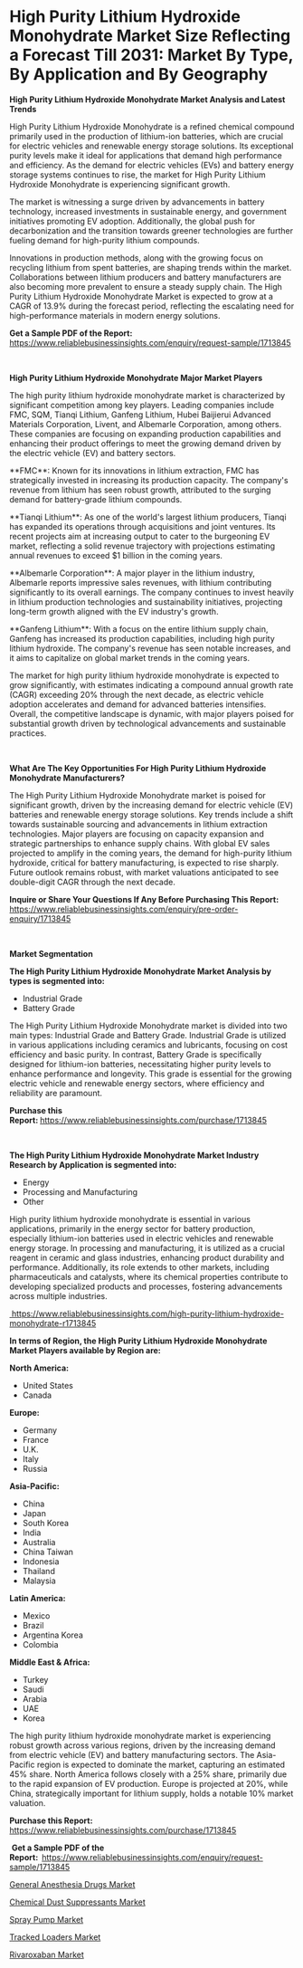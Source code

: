 <p><h1>High Purity Lithium Hydroxide Monohydrate Market Size Reflecting a Forecast Till 2031: Market By Type, By Application and By Geography</h1></p><p><strong>High Purity Lithium Hydroxide Monohydrate Market Analysis and Latest Trends</strong></p>
<p><p>High Purity Lithium Hydroxide Monohydrate is a refined chemical compound primarily used in the production of lithium-ion batteries, which are crucial for electric vehicles and renewable energy storage solutions. Its exceptional purity levels make it ideal for applications that demand high performance and efficiency. As the demand for electric vehicles (EVs) and battery energy storage systems continues to rise, the market for High Purity Lithium Hydroxide Monohydrate is experiencing significant growth.</p><p>The market is witnessing a surge driven by advancements in battery technology, increased investments in sustainable energy, and government initiatives promoting EV adoption. Additionally, the global push for decarbonization and the transition towards greener technologies are further fueling demand for high-purity lithium compounds. </p><p>Innovations in production methods, along with the growing focus on recycling lithium from spent batteries, are shaping trends within the market. Collaborations between lithium producers and battery manufacturers are also becoming more prevalent to ensure a steady supply chain. The High Purity Lithium Hydroxide Monohydrate Market is expected to grow at a CAGR of 13.9% during the forecast period, reflecting the escalating need for high-performance materials in modern energy solutions.</p></p>
<p><strong>Get a Sample PDF of the Report:&nbsp;</strong> <a href="https://www.reliablebusinessinsights.com/enquiry/request-sample/1713845?utm_campaign=1721&utm_medium=2&utm_source=Github&utm_content=ia&utm_term=22102024&utm_id=high-purity-lithium-hydroxide-monohydrate">https://www.reliablebusinessinsights.com/enquiry/request-sample/1713845</a></p>
<p>&nbsp;</p>
<p><strong>High Purity Lithium Hydroxide Monohydrate Major Market Players</strong></p>
<p><p>The high purity lithium hydroxide monohydrate market is characterized by significant competition among key players. Leading companies include FMC, SQM, Tianqi Lithium, Ganfeng Lithium, Hubei Baijierui Advanced Materials Corporation, Livent, and Albemarle Corporation, among others. These companies are focusing on expanding production capabilities and enhancing their product offerings to meet the growing demand driven by the electric vehicle (EV) and battery sectors.</p><p>**FMC**: Known for its innovations in lithium extraction, FMC has strategically invested in increasing its production capacity. The company's revenue from lithium has seen robust growth, attributed to the surging demand for battery-grade lithium compounds.</p><p>**Tianqi Lithium**: As one of the world's largest lithium producers, Tianqi has expanded its operations through acquisitions and joint ventures. Its recent projects aim at increasing output to cater to the burgeoning EV market, reflecting a solid revenue trajectory with projections estimating annual revenues to exceed $1 billion in the coming years.</p><p>**Albemarle Corporation**: A major player in the lithium industry, Albemarle reports impressive sales revenues, with lithium contributing significantly to its overall earnings. The company continues to invest heavily in lithium production technologies and sustainability initiatives, projecting long-term growth aligned with the EV industry's growth.</p><p>**Ganfeng Lithium**: With a focus on the entire lithium supply chain, Ganfeng has increased its production capabilities, including high purity lithium hydroxide. The company's revenue has seen notable increases, and it aims to capitalize on global market trends in the coming years.</p><p>The market for high purity lithium hydroxide monohydrate is expected to grow significantly, with estimates indicating a compound annual growth rate (CAGR) exceeding 20% through the next decade, as electric vehicle adoption accelerates and demand for advanced batteries intensifies. Overall, the competitive landscape is dynamic, with major players poised for substantial growth driven by technological advancements and sustainable practices.</p></p>
<p>&nbsp;</p>
<p><strong>What Are The Key Opportunities For High Purity Lithium Hydroxide Monohydrate Manufacturers?</strong></p>
<p><p>The High Purity Lithium Hydroxide Monohydrate market is poised for significant growth, driven by the increasing demand for electric vehicle (EV) batteries and renewable energy storage solutions. Key trends include a shift towards sustainable sourcing and advancements in lithium extraction technologies. Major players are focusing on capacity expansion and strategic partnerships to enhance supply chains. With global EV sales projected to amplify in the coming years, the demand for high-purity lithium hydroxide, critical for battery manufacturing, is expected to rise sharply. Future outlook remains robust, with market valuations anticipated to see double-digit CAGR through the next decade.</p></p>
<p><strong>Inquire or Share Your Questions If Any Before Purchasing This Report:</strong> <a href="https://www.reliablebusinessinsights.com/enquiry/pre-order-enquiry/1713845?utm_campaign=1721&utm_medium=2&utm_source=Github&utm_content=ia&utm_term=22102024&utm_id=high-purity-lithium-hydroxide-monohydrate">https://www.reliablebusinessinsights.com/enquiry/pre-order-enquiry/1713845</a></p>
<p>&nbsp;</p>
<p><strong>Market Segmentation</strong></p>
<p><strong>The High Purity Lithium Hydroxide Monohydrate Market Analysis by types is segmented into:</strong></p>
<p><ul><li>Industrial Grade</li><li>Battery Grade</li></ul></p>
<p><p>The High Purity Lithium Hydroxide Monohydrate market is divided into two main types: Industrial Grade and Battery Grade. Industrial Grade is utilized in various applications including ceramics and lubricants, focusing on cost efficiency and basic purity. In contrast, Battery Grade is specifically designed for lithium-ion batteries, necessitating higher purity levels to enhance performance and longevity. This grade is essential for the growing electric vehicle and renewable energy sectors, where efficiency and reliability are paramount.</p></p>
<p><strong>Purchase this Report:&nbsp;</strong><a href="https://www.reliablebusinessinsights.com/purchase/1713845?utm_campaign=1721&utm_medium=2&utm_source=Github&utm_content=ia&utm_term=22102024&utm_id=high-purity-lithium-hydroxide-monohydrate">https://www.reliablebusinessinsights.com/purchase/1713845</a></p>
<p>&nbsp;</p>
<p><strong>The High Purity Lithium Hydroxide Monohydrate Market Industry Research by Application is segmented into:</strong></p>
<p><ul><li>Energy</li><li>Processing and Manufacturing</li><li>Other</li></ul></p>
<p><p>High purity lithium hydroxide monohydrate is essential in various applications, primarily in the energy sector for battery production, especially lithium-ion batteries used in electric vehicles and renewable energy storage. In processing and manufacturing, it is utilized as a crucial reagent in ceramic and glass industries, enhancing product durability and performance. Additionally, its role extends to other markets, including pharmaceuticals and catalysts, where its chemical properties contribute to developing specialized products and processes, fostering advancements across multiple industries.</p></p>
<p><a href="https://www.reliablebusinessinsights.com/high-purity-lithium-hydroxide-monohydrate-r1713845?utm_campaign=1721&utm_medium=2&utm_source=Github&utm_content=ia&utm_term=22102024&utm_id=high-purity-lithium-hydroxide-monohydrate">&nbsp;https://www.reliablebusinessinsights.com/high-purity-lithium-hydroxide-monohydrate-r1713845</a></p>
<p><strong>In terms of Region, the High Purity Lithium Hydroxide Monohydrate Market Players available by Region are:</strong></p>
<p>
    <p> <strong> North America: </strong>
        <ul>
            <li>United States</li>
            <li>Canada</li>
        </ul>
        </p> 
    <p> <strong> Europe: </strong>
        <ul>
            <li>Germany</li>
            <li>France</li>
            <li>U.K.</li>
            <li>Italy</li>
            <li>Russia</li>
        </ul>
        </p> 
    <p> <strong> Asia-Pacific: </strong>
        <ul>
            <li>China</li>
            <li>Japan</li>
            <li>South Korea</li>
            <li>India</li>
            <li>Australia</li>
            <li>China Taiwan</li>
            <li>Indonesia</li>
            <li>Thailand</li>
            <li>Malaysia</li>
        </ul>
        </p> 
    <p> <strong> Latin America: </strong>
        <ul>
            <li>Mexico</li>
            <li>Brazil</li>
            <li>Argentina Korea</li>
            <li>Colombia</li>
        </ul>
        </p> 
    <p> <strong> Middle East & Africa: </strong>
        <ul>
            <li>Turkey</li>
            <li>Saudi</li>
            <li>Arabia</li>
            <li>UAE</li>
            <li>Korea</li>
        </ul>
    </p>
    </p>
<p><p>The high purity lithium hydroxide monohydrate market is experiencing robust growth across various regions, driven by the increasing demand from electric vehicle (EV) and battery manufacturing sectors. The Asia-Pacific region is expected to dominate the market, capturing an estimated 45% share. North America follows closely with a 25% share, primarily due to the rapid expansion of EV production. Europe is projected at 20%, while China, strategically important for lithium supply, holds a notable 10% market valuation.</p></p>
<p><strong>Purchase this Report: </strong><a href="https://www.reliablebusinessinsights.com/purchase/1713845?utm_campaign=1721&utm_medium=2&utm_source=Github&utm_content=ia&utm_term=22102024&utm_id=high-purity-lithium-hydroxide-monohydrate">https://www.reliablebusinessinsights.com/purchase/1713845</a></p>
<p>&nbsp;<strong>Get a Sample PDF of the Report:&nbsp;&nbsp;</strong><a href="https://www.reliablebusinessinsights.com/enquiry/request-sample/1713845?utm_campaign=1721&utm_medium=2&utm_source=Github&utm_content=ia&utm_term=22102024&utm_id=high-purity-lithium-hydroxide-monohydrate">https://www.reliablebusinessinsights.com/enquiry/request-sample/1713845</a></p>
<p><strong></strong></p>
<p><p><a href="https://www.linkedin.com/pulse/general-anesthesia-drugs-market-overview-forecast-2024-2031-fsq5e?utm_campaign=1721&utm_medium=2&utm_source=Github&utm_content=ia&utm_term=22102024&utm_id=high-purity-lithium-hydroxide-monohydrate">General Anesthesia Drugs Market</a></p><p><a href="https://www.linkedin.com/pulse/chemical-dust-suppressants-market-outlook-share-analysis-83hec?utm_campaign=1721&utm_medium=2&utm_source=Github&utm_content=ia&utm_term=22102024&utm_id=high-purity-lithium-hydroxide-monohydrate">Chemical Dust Suppressants Market</a></p><p><a href="https://issuu.com/reportprime-2/docs/spray-pump-market-size-2030.pptx_2897289af1a24a?utm_campaign=1721&utm_medium=2&utm_source=Github&utm_content=ia&utm_term=22102024&utm_id=high-purity-lithium-hydroxide-monohydrate">Spray Pump Market</a></p><p><a href="https://issuu.com/reportprime-2/docs/tracked-loaders-market-size-2030.pp_292be2d1b56358?utm_campaign=1721&utm_medium=2&utm_source=Github&utm_content=ia&utm_term=22102024&utm_id=high-purity-lithium-hydroxide-monohydrate">Tracked Loaders Market</a></p><p><a href="https://www.linkedin.com/pulse/unveiling-market-trends-global-rivaroxaban-growth-regional-9rkpe?utm_campaign=1721&utm_medium=2&utm_source=Github&utm_content=ia&utm_term=22102024&utm_id=high-purity-lithium-hydroxide-monohydrate">Rivaroxaban Market</a></p></p>